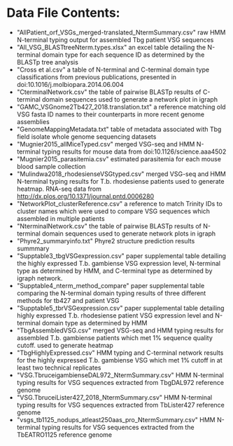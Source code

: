 # Data File Contents:

* "AllPatient_orf_VSGs_merged-translated_NtermSummary.csv" raw HMM N-terminal typing output for assembled Tbg patient VSG sequences
* "All_VSG_BLASTtreeNterm.types.xlsx" an excel table detailing the N-terminal domain type for each sequence ID as determined by the BLASTp tree analysis
* "Cross et al.csv" a table of N-terminal and C-terminal domain type classifications from previous publications, presented in doi:10.1016/j.molbiopara.2014.06.004
* "CterminalNetwork.csv" the table of pairwise BLASTp results of C-terminal domain sequences used to generate a network plot in igraph
* "GAMC_VSGnome2Tb427_2018.translation.txt" a reference matching old VSG fasta ID names to their counterparts in more recent genome assemblies
* "GenomeMappingMetadata.txt" table of metadata associated with Tbg field isolate whole genome sequencing datasets
* "Mugnier2015_allMiceTyped.csv" merged VSG-seq and HMM N-terminal typing results for mouse data from doi:10.1126/science.aaa4502
* "Mugnier2015_parasitemia.csv" estimated parasitemia for each mouse blood sample collection 
* "Mulindwa2018_rhodesienseVSGtyped.csv" merged VSG-seq and HMM N-terminal typing results for T.b. rhodesiense patients used to generate heatmap. RNA-seq data from http://dx.plos.org/10.1371/journal.pntd.0006280
* "NetworkPlot_clusterReference.csv" a reference to match Trinity IDs to cluster names which were used to compare VSG sequences which assembled in multiple patients
* "NterminalNetwork.csv" the table of pairwise BLASTp results of N-terminal domain sequences used to generate network plots in igraph
* "Phyre2_summaryinfo.txt" Phyre2 structure prediction results summmary
* "Supptable3_tbgVSGexpression.csv" paper supplemental table detailing the highly expressed T.b. gambiense VSG expression level, N-terminal type as determined by HMM, and C-terminal type as determined by igraph network.
* "Supptable4_nterm_method_compare" paper supplemental table comparing the N-terminal domain typing results of three different methods for tb427 and patient VSG
* "Supptable5_tbrVSGexpression.csv" paper supplemental table detailing highly expressed T.b. rhodesiense patient VSG expression level and N-terminal domain type as determined by HMM
* "TbgAssembledVSG.csv" merged VSG-seq and HMM typing results for assembled T.b. gambiense patients which met 1% sequence quality cutoff. used to generate heatmap
* "TbgHighlyExpressed.csv" HMM typing and C-terminal network results for the highly expressed T.b. gambiense VSG which met 1% cutoff in at least two technical replicates
* "VSG.TbruceigambienseDAL972_NtermSummary.csv" HMM N-terminal typing results for VSG sequences extracted from TbgDAL972 reference genome
* "VSG.TbruceiLister427_2018_NtermSummary.csv" HMM N-terminal typing results for VSG sequences extracted from TbLister427 reference genome
* "vsgs_tb1125_nodups_atleast250aas_pro_NtermSummary.csv" HMM N-terminal typing results for VSG sequences extracted from the TbEATRO1125 reference genome

